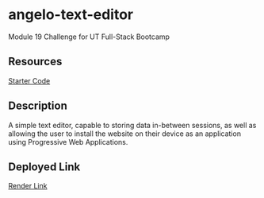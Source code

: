 # angelo-text-editor
Module 19 Challenge for UT Full-Stack Bootcamp

## Resources
[Starter Code](https://github.com/coding-boot-camp/cautious-meme)

## Description
A simple text editor, capable to storing data in-between sessions, as well as allowing the user to install the website on their device as an application using Progressive Web Applications.

## Deployed Link
[Render Link]()